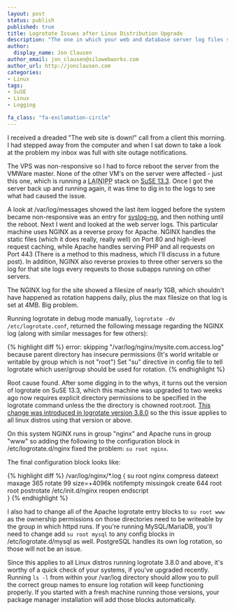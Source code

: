 ```yaml
---
layout: post
status: publish
published: true
title: Logrotate Issues after Linux Distribution Upgrade
description: "The one in which your web and database server log files stop rotating properly"
author:
  display_name: Jon Clausen
author_email: jon_clausen@silowebworks.com
author_url: http://jonclausen.com
categories:
- Linux
tags:
- SuSE
- Linux
- Logging

fa_class: "fa-exclamation-circle"
---
```


I received a dreaded "The web site is down!" call from a client this morning.  I had stepped away from the computer and when I sat down to take a look at the problem my inbox was full with site outage notifications.  

The VPS was non-responsive so I had to force reboot the server from the VMWare master.  None of the other VM's on the server were affected - just this one, which is running a <abbr title="Linux,Apache,(NGINX),PHP,PostgreSQL">LA(N)PP</abbr> stack on [SuSE 13.3](https://www.opensuse.org/en/).  Once I got the server back up and running again, it was time to dig in to the logs to see what had caused the issue. 

A look at /var/log/messages showed the last item logged before the system became non-responsive was an entry for [syslog-ng](http://en.wikipedia.org/wiki/Syslog-ng), and then nothing until the reboot. Next I went and looked at the web server logs.  This particular machine uses NGINX as a reverse proxy for Apache. NGINX handles the static files (which it does really, really well) on Port 80 and high-level request caching, while Apache handles serving PHP and all requests on Port 443 (There is a method to this madness, which I'll discuss in a future post).  In addition, NGINX also reverse proxies to three other servers so the log for that site logs every requests to those subapps running on other servers. 

The NGINX log for the site showed a filesize of nearly 1GB, which shouldn't have happened as rotation happens daily, plus the max filesize on that log is set at 4MB. Big problem.

Running logrotate in debug mode manually, `logrotate -dv /etc/logrotate.conf`, returned the following message regarding the NGINX log (along with similar messages for few others):

{% highlight diff %}
error: skipping "/var/log/nginx/mysite.com.access.log" because parent directory has insecure permissions (It's world writable or writable by group which is not "root") Set "su" directive in config file to tell logrotate which user/group should be used for rotation.
{% endhighlight %}

Root cause found.  After some digging in to the whys, it turns out the version of logrotate on SuSE 13.3, which this machine was upgraded to two weeks ago now requires explicit directory permissions to be specified in the logrotate command unless the the directory is chowned root:root.  [This change was introduced in logrotate version 3.8.0](https://fedorahosted.org/logrotate/browser/tags/r3-8-0/CHANGES) so the this issue applies to all linux distros using that version or above. 

On this system NGINX runs in group "nginx" and Apache runs in group "www" so adding the following to the configuration block in /etc/logrotate.d/nginx fixed the problem: `su root nginx`.

The final configuration block looks like:

{% highlight diff %}
/var/log/nginx/*.log {
	su root nginx
	compress
	dateext
	maxage 365
	rotate 99
	size=+4096k
	notifempty
	missingok
	create 644 root root
	postrotate
	  /etc/init.d/nginx reopen
	endscript  
}
{% endhighlight %}

I also had to change all of the Apache logrotate entry blocks to `su root www` as the ownership permissions on those directories need to be writeable by the group in which httpd runs.  If you're running MySQL/MariaDB, you'll need to change add `su root mysql` to any config blocks in /etc/logrotate.d/mysql as well.  PostgreSQL handles its own log rotation, so those will not be an issue.

Since this applies to all Linux distros running logrotate 3.8.0 and above, it's worthy of a quick check of your systems, if you've upgraded recently.  Running `ls -l` from within your /var/log directory should allow you to pull the correct group names to ensure log rotation will keep functioning properly.  If you started with a fresh machine running those versions, your package manager installation will add those blocks automatically.
